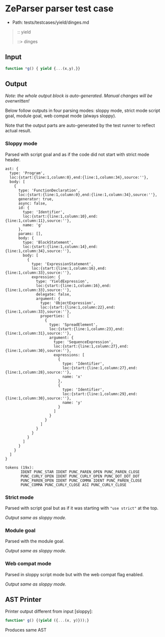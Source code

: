 # ZeParser parser test case

- Path: tests/testcases/yield/dinges.md

> :: yield
>
> ::> dinges

## Input

`````js
function *g() { yield {...(x,y),}}
`````

## Output

_Note: the whole output block is auto-generated. Manual changes will be overwritten!_

Below follow outputs in four parsing modes: sloppy mode, strict mode script goal, module goal, web compat mode (always sloppy).

Note that the output parts are auto-generated by the test runner to reflect actual result.

### Sloppy mode

Parsed with script goal and as if the code did not start with strict mode header.

`````
ast: {
  type: 'Program',
  loc:{start:{line:1,column:0},end:{line:1,column:34},source:''},
  body: [
    {
      type: 'FunctionDeclaration',
      loc:{start:{line:1,column:0},end:{line:1,column:34},source:''},
      generator: true,
      async: false,
      id: {
        type: 'Identifier',
        loc:{start:{line:1,column:10},end:{line:1,column:11},source:''},
        name: 'g'
      },
      params: [],
      body: {
        type: 'BlockStatement',
        loc:{start:{line:1,column:14},end:{line:1,column:34},source:''},
        body: [
          {
            type: 'ExpressionStatement',
            loc:{start:{line:1,column:16},end:{line:1,column:33},source:''},
            expression: {
              type: 'YieldExpression',
              loc:{start:{line:1,column:16},end:{line:1,column:33},source:''},
              delegate: false,
              argument: {
                type: 'ObjectExpression',
                loc:{start:{line:1,column:22},end:{line:1,column:33},source:''},
                properties: [
                  {
                    type: 'SpreadElement',
                    loc:{start:{line:1,column:23},end:{line:1,column:31},source:''},
                    argument: {
                      type: 'SequenceExpression',
                      loc:{start:{line:1,column:27},end:{line:1,column:30},source:''},
                      expressions: [
                        {
                          type: 'Identifier',
                          loc:{start:{line:1,column:27},end:{line:1,column:28},source:''},
                          name: 'x'
                        },
                        {
                          type: 'Identifier',
                          loc:{start:{line:1,column:29},end:{line:1,column:30},source:''},
                          name: 'y'
                        }
                      ]
                    }
                  }
                ]
              }
            }
          }
        ]
      }
    }
  ]
}

tokens (19x):
       IDENT PUNC_STAR IDENT PUNC_PAREN_OPEN PUNC_PAREN_CLOSE
       PUNC_CURLY_OPEN IDENT PUNC_CURLY_OPEN PUNC_DOT_DOT_DOT
       PUNC_PAREN_OPEN IDENT PUNC_COMMA IDENT PUNC_PAREN_CLOSE
       PUNC_COMMA PUNC_CURLY_CLOSE ASI PUNC_CURLY_CLOSE
`````

### Strict mode

Parsed with script goal but as if it was starting with `"use strict"` at the top.

_Output same as sloppy mode._

### Module goal

Parsed with the module goal.

_Output same as sloppy mode._

### Web compat mode

Parsed in sloppy script mode but with the web compat flag enabled.

_Output same as sloppy mode._

## AST Printer

Printer output different from input [sloppy]:

````js
function* g() {(yield ({...(x, y)}));}
````

Produces same AST
